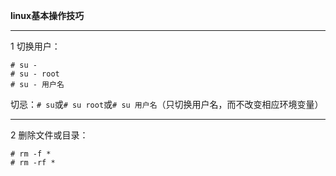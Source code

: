 ﻿**linux基本操作技巧**

----------
1 切换用户：

```
# su -
# su - root
# su - 用户名
```

切忌：`# su`或`# su root`或`# su 用户名`（只切换用户名，而不改变相应环境变量）

----------
2 删除文件或目录：

```
# rm -f *
# rm -rf *
```

